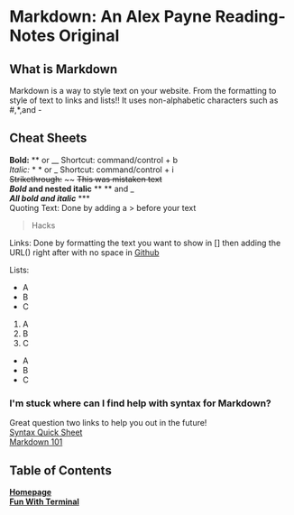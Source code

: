 # **Markdown:** An Alex Payne Reading-Notes Original

## **What is Markdown**
Markdown is a way to style text on your website. From the formatting to style of text to links and lists!! It uses non-alphabetic characters such as #,*,and -

## **Cheat Sheets**
**Bold:**	** or __ Shortcut: command/control + b  
*Italic:*	* * or _ Shortcut: command/control + i  
~~Strikethrough:~~	~~ ~~This was mistaken text~~  
**_Bold_ and nested italic**	** ** and _  
***All bold and italic***	***  
Quoting Text: Done by adding a > before your text
>Hacks   

Links: Done by formatting the text you want to show in [] then adding the URL() right after with no space in [Github](https://github.com/)  

Lists: 
- A
- B
- C

1. A
2. B
3. C

+ A
+ B
+ C

### **I'm stuck where can I find help with syntax for Markdown?**
Great question two links to help you out in the future!  
[Syntax Quick Sheet](https://docs.github.com/en/github/writing-on-github/basic-writing-and-formatting-syntax)  
[Markdown 101](https://guides.github.com/features/mastering-markdown/)

## **Table of Contents**
[**Homepage**](README.md)  
[**Fun With Terminal**](Terminal.md)

